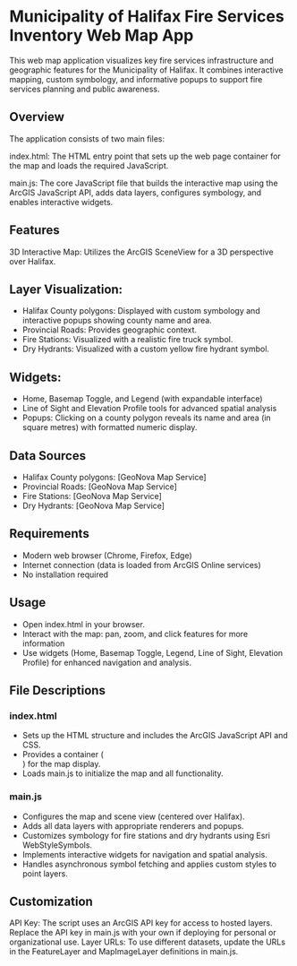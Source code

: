 # Municipality of Halifax Fire Services Inventory Web Map App
This web map application visualizes key fire services infrastructure and geographic features for the Municipality of Halifax. It combines interactive mapping, custom symbology, and informative popups to support fire services planning and public awareness.

## Overview
The application consists of two main files:

index.html: The HTML entry point that sets up the web page container for the map and loads the required JavaScript.

main.js: The core JavaScript file that builds the interactive map using the ArcGIS JavaScript API, adds data layers, configures symbology, and enables interactive widgets.

## Features
3D Interactive Map: Utilizes the ArcGIS SceneView for a 3D perspective over Halifax.

## Layer Visualization:
- Halifax County polygons: Displayed with custom symbology and interactive popups showing county name and area.
- Provincial Roads: Provides geographic context.
- Fire Stations: Visualized with a realistic fire truck symbol.
- Dry Hydrants: Visualized with a custom yellow fire hydrant symbol.

## Widgets:
- Home, Basemap Toggle, and Legend (with expandable interface)
- Line of Sight and Elevation Profile tools for advanced spatial analysis
- Popups: Clicking on a county polygon reveals its name and area (in square metres) with formatted numeric display.

## Data Sources
- Halifax County polygons: [GeoNova Map Service]
- Provincial Roads: [GeoNova Map Service]
- Fire Stations: [GeoNova Map Service]
- Dry Hydrants: [GeoNova Map Service]
  
## Requirements
- Modern web browser (Chrome, Firefox, Edge)
- Internet connection (data is loaded from ArcGIS Online services)
- No installation required

## Usage
- Open index.html in your browser.
- Interact with the map: pan, zoom, and click features for more information
- Use widgets (Home, Basemap Toggle, Legend, Line of Sight, Elevation Profile) for enhanced navigation and analysis.

## File Descriptions
### index.html
- Sets up the HTML structure and includes the ArcGIS JavaScript API and CSS.
- Provides a container (<div id="mainMap">) for the map display.
- Loads main.js to initialize the map and all functionality.

### main.js
- Configures the map and scene view (centered over Halifax).
- Adds all data layers with appropriate renderers and popups.
- Customizes symbology for fire stations and dry hydrants using Esri WebStyleSymbols.
- Implements interactive widgets for navigation and spatial analysis.
- Handles asynchronous symbol fetching and applies custom styles to point layers.

## Customization
API Key: The script uses an ArcGIS API key for access to hosted layers. Replace the API key in main.js with your own if deploying for personal or organizational use.
Layer URLs: To use different datasets, update the URLs in the FeatureLayer and MapImageLayer definitions in main.js.
